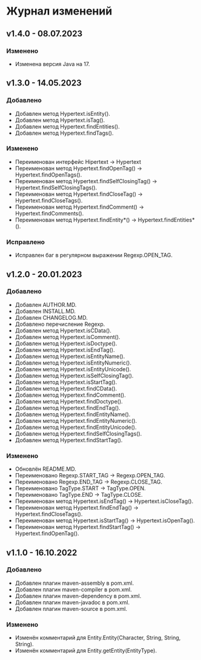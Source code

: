 # Журнал изменений
## v1.4.0 - 08.07.2023
### Изменено
* Изменена версия Java на 17.

## v1.3.0 - 14.05.2023
### Добавлено
* Добавлен метод Hypertext.isEntity().
* Добавлен метод Hypertext.isTag().
* Добавлен метод Hypertext.findEntities().
* Добавлен метод Hypertext.findTags().

### Изменено
* Переименован интерфейс Hipertext -> Hypertext
* Переименован метод Hypertext.findOpenTag() -> Hypertext.findOpenTags().
* Переименован метод Hypertext.findSelfClosingTag() -> Hypertext.findSelfClosingTags().
* Переименован метод Hypertext.findCloseTag() -> Hypertext.findCloseTags().
* Переименован метод Hypertext.findComment() -> Hypertext.findComments().
* Переименован метод Hypertext.findEntity*() -> Hypertext.findEntities*().

### Исправлено
* Исправлен баг в регулярном выражении Regexp.OPEN_TAG.

## v1.2.0 - 20.01.2023
### Добавлено
* Добавлен AUTHOR.MD.
* Добавлен INSTALL.MD.
* Добавлен CHANGELOG.MD.
* Добавлено перечисление Regexp.
* Добавлен метод Hypertext.isCData().
* Добавлен метод Hypertext.isComment().
* Добавлен метод Hypertext.isDoctype().
* Добавлен метод Hypertext.isEndTag().
* Добавлен метод Hypertext.isEntityName().
* Добавлен метод Hypertext.isEntityNumeric().
* Добавлен метод Hypertext.isEntityUnicode().
* Добавлен метод Hypertext.isSelfClosingTag().
* Добавлен метод Hypertext.isStartTag().
* Добавлен метод Hypertext.findCData().
* Добавлен метод Hypertext.findComment().
* Добавлен метод Hypertext.findDoctype().
* Добавлен метод Hypertext.findEndTag().
* Добавлен метод Hypertext.findEntityName().
* Добавлен метод Hypertext.findEntityNumeric().
* Добавлен метод Hypertext.findEntityUnicode().
* Добавлен метод Hypertext.findSelfClosingTags().
* Добавлен метод Hypertext.findStartTag().

### Изменено
* Обновлён README.MD.
* Переименовано Regexp.START_TAG -> Regexp.OPEN_TAG.
* Переименовано Regexp.END_TAG -> Regexp.CLOSE_TAG.
* Переименовано TagType.START -> TagType.OPEN.
* Переименовано TagType.END -> TagType.CLOSE.
* Переименован метод Hypertext.isEndTag() -> Hypertext.isCloseTag().
* Переименован метод Hypertext.findEndTag() -> Hypertext.findCloseTags().
* Переименован метод Hypertext.isStartTag() -> Hypertext.isOpenTag().
* Переименован метод Hypertext.findStartTag() -> Hypertext.findOpenTag().

## v1.1.0 - 16.10.2022
### Добавлено
* Добавлен плагин maven-assembly в pom.xml.
* Добавлен плагин maven-compiler в pom.xml.
* Добавлен плагин maven-dependency в pom.xml.
* Добавлен плагин maven-javadoc в pom.xml.
* Добавлен плагин maven-source в pom.xml.

### Изменено
* Изменён комментарий для Entity.Entity(Character, String, String, String).
* Изменён комментарий для Entity.getEntity(EntityType).
